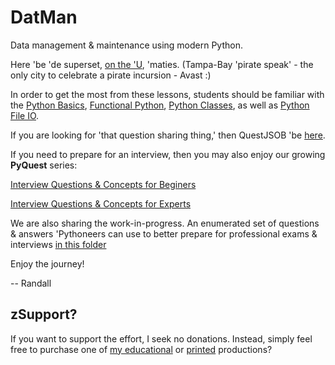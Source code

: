 # DatMan
Data management & maintenance using modern Python.

Here 'be 'de superset, [on the 'U](https://www.udemy.com/course/python-missions/?referralCode=9B7F3A61DA08519BCDA5), 'maties. (Tampa-Bay 'pirate speak' - the only city to celebrate a pirate incursion - Avast :)

In order to get the most from these lessons, students should be familiar with the [Python Basics](https://www.udemy.com/course/python-1000/), [Functional Python](https://www.udemy.com/course/python-1100b/?referralCode=8E70E46FA9579E5F3635), [Python Classes](https://www.udemy.com/course/python-2000-beyond-the-basics/?referralCode=9620CB60C96D96CA346E), as well as [Python File IO](https://www.udemy.com/course/python-3000-tactical-file-io/?referralCode=43142CC8F1DB1582B899o).

If you are looking for 'that question sharing thing,' then QuestJSOB 'be [here](https://github.com/Python3-Training/DatMan/tree/master/QuestJSOB).

If you need to prepare for an interview, then you may also enjoy our growing **PyQuest** series:

[Interview Questions &amp; Concepts for Beginers](https://www.amazon.com/gp/product/B08P7JYG1R)

[Interview Questions &amp; Concepts for Experts](https://www.amazon.com/gp/product/B08NYZ99PS)


We are also sharing the work-in-progress. An enumerated set of questions & answers 'Pythoneers can use to better prepare for professional exams & interviews [in this folder](https://github.com/Python3-Training/PyQuest/tree/main/QuestJSOB/KASeries/KA9000)

Enjoy the journey!

-- Randall

## zSupport?
If you want to support the effort, I seek no donations. Instead, simply feel free to purchase one of [my educational](https://www.udemy.com/user/randallnagy2/) or [printed](https://www.amazon.com/Randall-Nagy/e/B08ZJLH1VN?ref=sr_ntt_srch_lnk_1&qid=1660050704&sr=8-1) productions?
